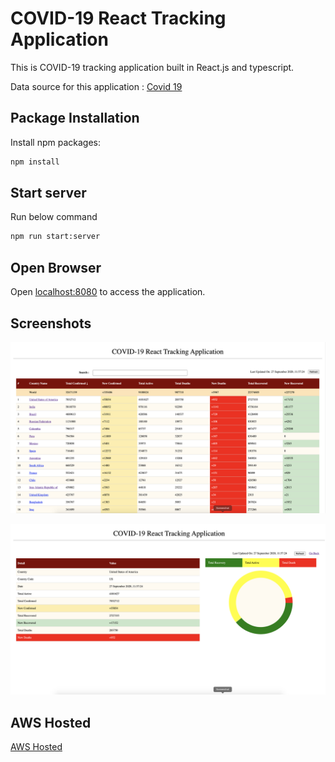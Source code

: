 
# COVID-19 React Tracking Application

This is COVID-19 tracking application built in React.js and typescript.

Data source for this application : [Covid 19](https://covid19api.com)

## Package Installation
Install npm packages:

```bash
npm install
```


## Start server

Run below command
```sh
npm run start:server
```

## Open Browser

Open [localhost:8080](http://localhost:8080) to access the application.



## Screenshots
![Dashboard Page.](/dashboard.png "Dashboard Screen.")


![Detail Page.](/detail.png "Detail Screen.")

## AWS Hosted
[AWS Hosted](http://ec2-18-222-193-104.us-east-2.compute.amazonaws.com/)